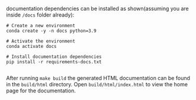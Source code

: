 documentation dependencies can be installed as 
shown(assuming you are inside `/docs` folder 
already):

```shell script
# Create a new environment
conda create -y -n docs python=3.9

# Activate the environment
conda activate docs

# Install documentation dependencies
pip install -r requirements-docs.txt


```

After running ``make build`` the generated HTML documentation can be found in
the ``build/html`` directory. Open ``build/html/index.html`` to view the home
page for the documentation.